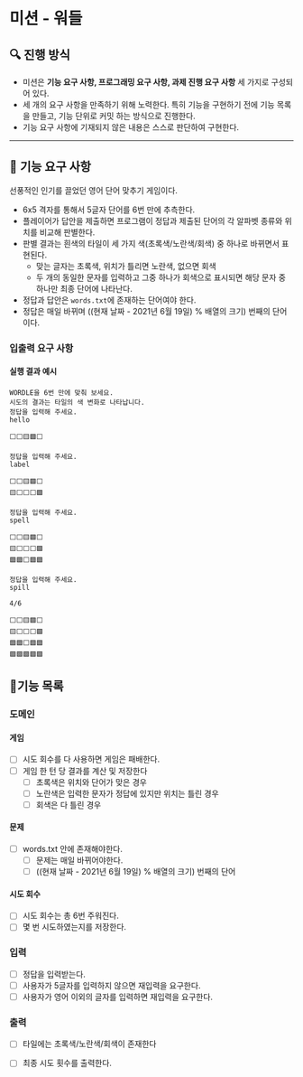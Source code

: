 # 미션 - 워들

## 🔍 진행 방식

- 미션은 **기능 요구 사항, 프로그래밍 요구 사항, 과제 진행 요구 사항** 세 가지로 구성되어 있다.
- 세 개의 요구 사항을 만족하기 위해 노력한다. 특히 기능을 구현하기 전에 기능 목록을 만들고, 기능 단위로 커밋 하는 방식으로 진행한다.
- 기능 요구 사항에 기재되지 않은 내용은 스스로 판단하여 구현한다.

---

## 🚀 기능 요구 사항

선풍적인 인기를 끌었던 영어 단어 맞추기 게임이다.

- 6x5 격자를 통해서 5글자 단어를 6번 만에 추측한다.
- 플레이어가 답안을 제출하면 프로그램이 정답과 제출된 단어의 각 알파벳 종류와 위치를 비교해 판별한다.
- 판별 결과는 흰색의 타일이 세 가지 색(초록색/노란색/회색) 중 하나로 바뀌면서 표현된다.
   - 맞는 글자는 초록색, 위치가 틀리면 노란색, 없으면 회색
   - 두 개의 동일한 문자를 입력하고 그중 하나가 회색으로 표시되면 해당 문자 중 하나만 최종 단어에 나타난다.
- 정답과 답안은 `words.txt`에 존재하는 단어여야 한다.
- 정답은 매일 바뀌며 ((현재 날짜 - 2021년 6월 19일) % 배열의 크기) 번째의 단어이다.

### 입출력 요구 사항

#### 실행 결과 예시

```
WORDLE을 6번 만에 맞춰 보세요.
시도의 결과는 타일의 색 변화로 나타납니다.
정답을 입력해 주세요.
hello

⬜⬜🟨🟩⬜

정답을 입력해 주세요.
label

⬜⬜🟨🟩⬜
🟨⬜⬜⬜🟩

정답을 입력해 주세요.
spell

⬜⬜🟨🟩⬜
🟨⬜⬜⬜🟩
🟩🟩⬜🟩🟩

정답을 입력해 주세요.
spill

4/6

⬜⬜🟨🟩⬜
🟨⬜⬜⬜🟩
🟩🟩⬜🟩🟩
🟩🟩🟩🟩🟩
```
## 📄기능 목록

### 도메인
#### 게임
 - [ ] 시도 회수를 다 사용하면 게임은 패배한다.
 - [ ] 게임 한 턴 당 결과를 계산 및 저장한다
   - [ ] 초록색은 위치와 단어가 맞은 경우
   - [ ] 노란색은 입력한 문자가 정답에 있지만 위치는 틀린 경우
   - [ ] 회색은 다 틀린 경우

#### 문제
 - [ ] words.txt 안에 존재해야한다.
   - [ ] 문제는 매일 바뀌어야한다.
   - [ ] ((현재 날짜 - 2021년 6월 19일) % 배열의 크기) 번째의 단어
   
#### 시도 회수
 - [ ] 시도 회수는 총 6번 주워진다.
 - [ ] 몇 번 시도하였는지를 저장한다.

### 입력
 - [ ] 정답을 입력받는다. 
 - [ ] 사용자가 5글자를 입력하지 않으면 재입력을 요구한다.
 - [ ] 사용자가 영어 이외의 글자를 입력하면 재입력을 요구한다.

### 출력
 - [ ] 타일에는 초록색/노란색/회색이 존재한다
 - [ ] 최종 시도 횟수를 출력한다.

